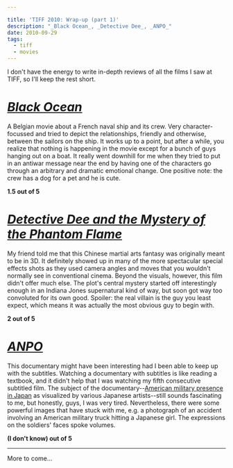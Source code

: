 ```yaml
---

title: 'TIFF 2010: Wrap-up (part 1)'
description: "_Black Ocean_, _Detective Dee_, _ANPO_"
date: 2010-09-29
tags:
  - tiff
  - movies
---
```


I don't have the energy to write in-depth reviews of all the films I saw at TIFF, so I'll keep the rest short.  
  
# [_Black Ocean_](https://www.imdb.com/title/tt1722516/)
  
A Belgian movie about a French naval ship and its crew. Very character-focussed and tried to depict the relationships, friendly and otherwise, between the sailors on the ship. It works up to a point, but after a while, you realize that nothing is happening in the movie except for a bunch of guys hanging out on a boat. It really went downhill for me when they tried to put in an antiwar message near the end by having one of the characters go through an arbitrary and dramatic emotional change. One positive note: the crew has a dog for a pet and he is cute.
  
**1.5 out of 5**  
  
# [_Detective Dee and the Mystery of the Phantom Flame_](https://www.imdb.com/title/tt1123373/)
  
My friend told me that this Chinese martial arts fantasy was originally meant to be in 3D. It definitely showed up in many of the more spectacular special effects shots as they used camera angles and moves that you wouldn't normally see in conventional cinema. Beyond the visuals, however, this film didn't offer much else. The plot's central mystery started off interestingly enough in an Indiana Jones supernatural kind of way, but soon got way too convoluted for its own good. Spoiler: the real villain is the guy you least expect, which means it was actually the most obvious guy to begin with.  
  
**2 out of 5**  
  
# [_ANPO_](https://www.imdb.com/title/tt1692253/)
  
This documentary might have been interesting had I been able to keep up with the subtitles. Watching a documentary with subtitles is like reading a textbook, and it didn't help that I was watching my fifth consecutive subtitled film. The subject of the documentary--[American military presence in Japan](http://en.wikipedia.org/wiki/Treaty_of_Mutual_Cooperation_and_Security_between_the_United_States_and_Japan) as visualized by various Japanese artists--still sounds fascinating to me, but honestly, guys, I was very tired. Nevertheless, there were some powerful images that have stuck with me, e.g. a photograph of an accident involving an American military truck hitting a Japanese girl. The expressions on the soldiers' faces spoke volumes.  
  
**(I don't know) out of 5**  
  
---
More to come...
